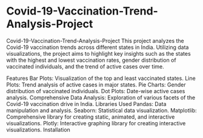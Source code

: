 # Covid-19-Vaccination-Trend-Analysis-Project
Covid-19-Vaccination-Trend-Analysis-Project
This project analyzes the Covid-19 vaccination trends across different states in India. Utilizing data visualizations, the project aims to highlight key insights such as the states with the highest and lowest vaccination rates, gender distribution of vaccinated individuals, and the trend of active cases over time.

Features
Bar Plots: Visualization of the top and least vaccinated states.
Line Plots: Trend analysis of active cases in major states.
Pie Charts: Gender distribution of vaccinated individuals.
Dot Plots: Date-wise active cases analysis.
Comprehensive Data Analysis: Exploration of various facets of the Covid-19 vaccination drive in India.
Libraries Used
Pandas: Data manipulation and analysis.
Seaborn: Statistical data visualization.
Matplotlib: Comprehensive library for creating static, animated, and interactive visualizations.
Plotly: Interactive graphing library for creating interactive visualizations.
Installation
